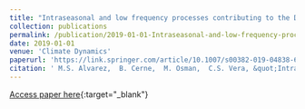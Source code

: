 ```yaml
---
title: "Intraseasonal and low frequency processes contributing to the December 2013 heat wave in Southern South America"
collection: publications
permalink: /publication/2019-01-01-Intraseasonal-and-low-frequency-processes-contributing-to-the-December-2013-heat-wave-in-Southern-South-America
date: 2019-01-01
venue: 'Climate Dynamics'
paperurl: 'https://link.springer.com/article/10.1007/s00382-019-04838-6'
citation: ' M.S. Alvarez,  B. Cerne,  M. Osman,  C.S. Vera, &quot;Intraseasonal and low frequency processes contributing to the December 2013 heat wave in Southern South America.&quot; Climate Dynamics, 2019.'
---
```

[Access paper here](https://link.springer.com/article/10.1007/s00382-019-04838-6){:target="_blank"}

